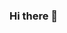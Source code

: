### Hi there 👋

<!--
**naveenkumarvr/naveenkumarvr** is a ✨ _special_ ✨ repository because its `README.md` (this file) appears on your GitHub profile.

Here are some ideas to get you started:

[![Anurag's GitHub stats](https://github-readme-stats.vercel.app/api?username=naveenkumarvr)](https://github.com/anuraghazra/github-readme-stats)

[![GitHub Streak](https://github-readme-streak-stats.herokuapp.com?user=naveenkumarvr&theme=github-light&hide_border=true&border_radius=4.7)](https://git.io/streak-stats) 

